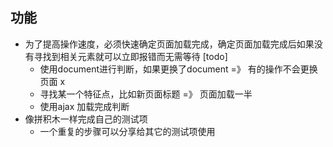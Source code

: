 ## 功能

* 为了提高操作速度，必须快速确定页面加载完成，确定页面加载完成后如果没有寻找到相关元素就可以立即报错而无需等待 [todo]
    * 使用document进行判断，如果更换了document =》 有的操作不会更换页面 x
    * 寻找某一个特征点，比如新页面标题  =》 页面加载一半
    * 使用ajax 加载完成判断
* 像拼积木一样完成自己的测试项
    * 一个重复的步骤可以分享给其它的测试项使用